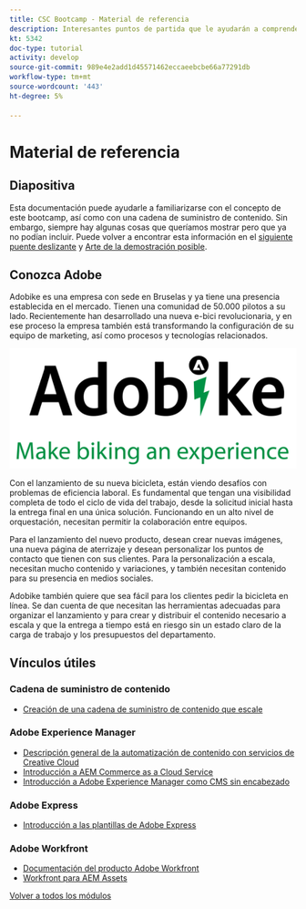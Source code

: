 ```yaml
---
title: CSC Bootcamp - Material de referencia
description: Interesantes puntos de partida que le ayudarán a comprender mejor los temas tratados en este bootcamp.
kt: 5342
doc-type: tutorial
activity: develop
source-git-commit: 989e4e2add1d45571462eccaeebcbe66a77291db
workflow-type: tm+mt
source-wordcount: '443'
ht-degree: 5%

---
```


# Material de referencia

## Diapositiva

Esta documentación puede ayudarle a familiarizarse con el concepto de este bootcamp, así como con una cadena de suministro de contenido. Sin embargo, siempre hay algunas cosas que queríamos mostrar pero que ya no podían incluir. Puede volver a encontrar esta información en el [siguiente puente deslizante](https://adobe.sharepoint.com/:p:/r/sites/SWEnterpriseMarketingTeam/Shared%20Documents/Bootcamps/Content%20Supply%20Chain%20Bootcamp/Experience%20Makers%20Content%20Supply%20Chain%20Slide%20Deck.pptx?d=w1a3787d39c3a43ab941cfd0069f8383a&amp;csf=1&amp;web=1&amp;e=57aFUU) y [Arte de la demostración posible](https://xd.adobe.com/view/45ea642f-69fb-4bbe-bba6-6915a3709a6d-10b9/?fullscreen).

## Conozca Adobe

Adobike es una empresa con sede en Bruselas y ya tiene una presencia establecida en el mercado. Tienen una comunidad de 50.000 pilotos a su lado. Recientemente han desarrollado una nueva e-bici revolucionaria, y en ese proceso la empresa también está transformando la configuración de su equipo de marketing, así como procesos y tecnologías relacionados.

![Adobike](./images/adobike-logo.png)

Con el lanzamiento de su nueva bicicleta, están viendo desafíos con problemas de eficiencia laboral. Es fundamental que tengan una visibilidad completa de todo el ciclo de vida del trabajo, desde la solicitud inicial hasta la entrega final en una única solución. Funcionando en un alto nivel de orquestación, necesitan permitir la colaboración entre equipos.

Para el lanzamiento del nuevo producto, desean crear nuevas imágenes, una nueva página de aterrizaje y desean personalizar los puntos de contacto que tienen con sus clientes. Para la personalización a escala, necesitan mucho contenido y variaciones, y también necesitan contenido para su presencia en medios sociales.

Adobike también quiere que sea fácil para los clientes pedir la bicicleta en línea. Se dan cuenta de que necesitan las herramientas adecuadas para organizar el lanzamiento y para crear y distribuir el contenido necesario a escala y que la entrega a tiempo está en riesgo sin un estado claro de la carga de trabajo y los presupuestos del departamento.


## Vínculos útiles

### Cadena de suministro de contenido

- [Creación de una cadena de suministro de contenido que escale](https://business.adobe.com/resources/webinars/building-a-content-supply-chain-that-scales.html)

### Adobe Experience Manager

- [Descripción general de la automatización de contenido con servicios de Creative Cloud](https://experienceleague.adobe.com/docs/experience-manager-learn/assets/content-automation/overview.html?lang=en)
- [Introducción a AEM Commerce as a Cloud Service](https://experienceleague.adobe.com/docs/experience-manager-cloud-service/content/content-and-commerce/storefront/getting-started.html)
- [Introducción a Adobe Experience Manager como CMS sin encabezado](https://experienceleague.adobe.com/docs/experience-manager-cloud-service/content/headless/introduction.html?lang=en)

### Adobe Express

- [Introducción a las plantillas de Adobe Express](https://helpx.adobe.com/express/using/work-with-templates.html)

### Adobe Workfront

- [Documentación del producto Adobe Workfront](https://experienceleague.adobe.com/docs/workfront/using/home.html?lang=en)
- [Workfront para AEM Assets](https://exchange.adobe.com/apps/ec/101385/workfront-for-aem-assets)


[Volver a todos los módulos](./overview.md)
